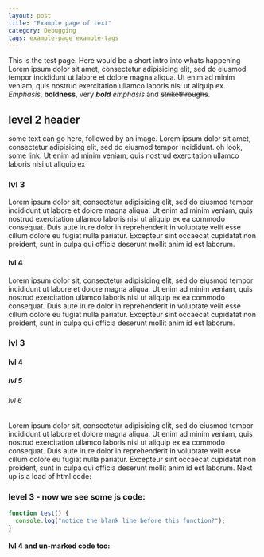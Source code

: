 ```yaml
---
layout: post
title: "Example page of text"
category: Debugging
tags: example-page example-tags
---
```


This is the test page. Here would be a short intro into whats happening Lorem ipsum dolor sit amet, consectetur adipisicing elit, sed do eiusmod
tempor incididunt ut labore et dolore magna aliqua. Ut enim ad minim
veniam, quis nostrud exercitation ullamco laboris nisi ut aliquip ex. *Emphasis*, __boldness__, very _**bold** emphasis_ and ~~strikethroughs~~.


## level 2 header

some text can go here, followed by an image. Lorem ipsum dolor sit amet, consectetur adipisicing elit, sed do eiusmod
tempor incididunt. oh look, some [link](https://www.google.com). Ut enim ad minim
veniam, quis nostrud exercitation ullamco laboris nisi ut aliquip ex

### lvl 3
Lorem ipsum dolor sit, consectetur adipisicing elit, sed do eiusmod
tempor incididunt ut labore et dolore magna aliqua. Ut enim ad minim
veniam, quis nostrud exercitation ullamco laboris nisi ut aliquip ex
ea commodo consequat. Duis aute irure dolor in reprehenderit in voluptate
velit esse cillum dolore eu fugiat nulla pariatur. Excepteur sint occaecat
cupidatat non proident, sunt in culpa qui officia deserunt mollit anim
id est laborum.


#### lvl 4

Lorem ipsum dolor sit, consectetur adipisicing elit, sed do eiusmod
tempor incididunt ut labore et dolore magna aliqua. Ut enim ad minim
veniam, quis nostrud exercitation ullamco laboris nisi ut aliquip ex
ea commodo consequat. Duis aute irure dolor in reprehenderit in voluptate
velit esse cillum dolore eu fugiat nulla pariatur. Excepteur sint occaecat
cupidatat non proident, sunt in culpa qui officia deserunt mollit anim
id est laborum.

### lvl 3
#### lvl 4
##### lvl 5
###### lvl 6

Lorem ipsum dolor sit, consectetur adipisicing elit, sed do eiusmod
tempor incididunt ut labore et dolore magna aliqua. Ut enim ad minim
veniam, quis nostrud exercitation ullamco laboris nisi ut aliquip ex
ea commodo consequat. Duis aute irure dolor in reprehenderit in voluptate
velit esse cillum dolore eu fugiat nulla pariatur. Excepteur sint occaecat
cupidatat non proident, sunt in culpa qui officia deserunt mollit anim
id est laborum. Next up is a load of html code:


### level 3 - now we see some js code:
```javascript
function test() {
  console.log("notice the blank line before this function?");
}
```

#### lvl 4 and un-marked code too:
